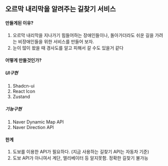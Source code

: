## 오르막 내리막을 알려주는 길찾기 서비스

#### 만들게된 이유?

1. 오르막 내리막을 지나가기 힘들어하는 장애인들이나, 돌아가더라도 쉬운 길을 가려는 비장애인들을 위한 서비스를 만들어 보자.
2. 눈이 많이 왔을 때 경사도를 알고 피해서 갈 수도 있을거 같다

#### 어떻게 만들것인가?

##### UI구현

1. Shadcn-ui
2. React Icon
3. Zustand

##### 기능구현

1. Naver Dynamic Map API
2. Naver Direction API

#### 한계

1. 도보를 이용한 API가 필요하다. (지금 사용하는 길찾기 API는 자동차 기준)
2. 도보 API가 아니여서 계단, 엘리베이터 등 알지못함. 정확한 길찾기 불가능
